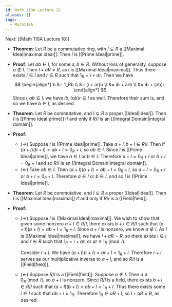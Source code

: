 ```yaml
---
id: Math 110A Lecture 15
aliases: []
tags:
  - Math110A
---
```


Next: [[Math 110A Lecture 16]]

- **Theorem**: Let $R$ be a commutative ring, with $I\subsetneq R$ a
  [[Maximal Ideal|maximal ideal]]. Then $I$ is [[Prime Ideal|prime]].
- **Proof**: Let $ab\in I$, for some $a, b\in R$. Without loss of generality,
  suppose $a\notin I$. Then $I + aR = R$, as $I$ is [[Maximal Ideal|maximal]].
  Thus there exists $i\in I$ and $r\in R$ such that $1_R = i + ar$. Then we have
  $$
  \begin{align*}
    b &= 1_Rb \\
      &= (i + ar)b \\
      &= ib + arb \\
      &= ib + (ab)r.
  \end{align*}
  $$
  Since $i, ab\in I$, we have $ib, (ab)r\in I$ as well. Therefore their sum is,
  and so we have $b\in I$, as desired.
- **Theorem**: Let $R$ be commutative, and $I\subsetneq R$ a proper
  [[Ideal|ideal]]. Then $I$ is [[Prime Ideal|prime]] if and only if $R/I$ is an
  [[Integral Domain|integral domain]].
- **Proof**:
  - ($\Rightarrow$) Suppose $I$ is [[Prime Ideal|prime]]. Take
    $a + I, b + I\in R / I$. Then if $(a + I)(b + I) = ab + I = 0_R + I$, so
    $ab\in I$. Since $I$ is [[Prime Ideal|prime]], we have $a\in I$ or $b\in I$.
    Therefore $a + I = 0_R + I$ or $b + I = 0_R + I$ and so $R/I$ is an
    [[Integral Domain|integral domain]].
  - ($\Leftarrow$) Take $ab\in I$. Then $(a + I)(b + I) = ab + I = 0_R + I$, so
    $a + I = 0_R + I$ or $b + I = 0_R + I$. Therefore $a\in I$ or $b\in I$, and
    so $I$ is [[Prime Ideal|prime]].
- **Theorem**: Let $R$ be commutative, and $I\subsetneq R$ a proper
  [[Ideal|ideal]]. Then $I$ is [[Maximal Ideal|maximal]] if and only if $R/I$ is
  a [[Field|field]].
- **Proof**:

  - ($\Rightarrow$) Suppose $I$ is [[Maximal Ideal|maximal]]. We wish to show
    that given some nonzero $a + I\in R / I$, there exists $b + I\in R / I$ such
    that $(a + I)(b + I) = ab + I = 1_R + I$. Since $a + I$ is nonzero, we know
    $a\notin I$. As $I$ is [[Maximal Ideal|maximal]], we have $I + aR = R$, so
    there exists $i\in I$ and $r\in R$ such that $1_R = i + ar$, or
    $ar\equiv 1_R\pmod I$.

    Consider $r + I$. We have $(a + I)(r + I) = ar + I = 1_R + I$. Therefore
    $r + I$ serves as our multiplicative inverse to $a + I$, and so $R/I$ is a
    [[Field|field]].

  - ($\Leftarrow$) Suppose $R / I$ is a [[Field|field]]. Suppose $a\notin I$.
    Then $a\not\equiv 0_R\pmod I$, so $a + I$ is nonzero. Since $R / I$ is a
    field, there exists $b + I\in R / I$ such that
    $(a + I)(b + I) = ab + I = 1_R + I$. Thus there exists some $i\in I$ such
    that $ab + i = 1_R$. Therefore $1_R\in aR + I$, so $I + aR = R$, as desired.

